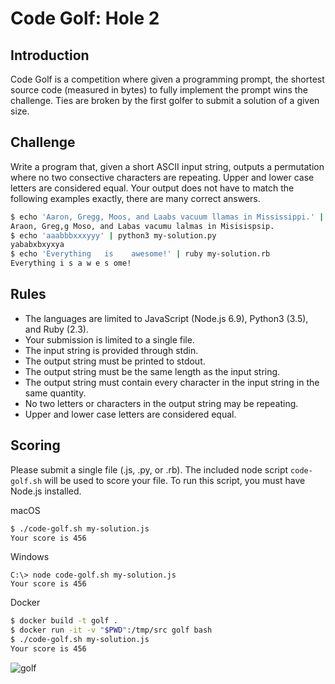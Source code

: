 Code Golf: Hole 2
===========================

## Introduction

Code Golf is a competition where given a programming prompt, the shortest source code (measured in bytes) to fully implement the prompt wins the challenge. Ties are broken by the first golfer to submit a solution of a given size.

## Challenge

Write a program that, given a short ASCII input string, outputs a permutation where no two consective characters are repeating. Upper and lower case letters are considered equal. Your output does not have to match the following examples exactly, there are many correct answers.

```bash
$ echo 'Aaron, Gregg, Moos, and Laabs vacuum llamas in Mississippi.' | node my-solution.js
Araon, Greg,g Moso, and Labas vacumu lalmas in Misisispsip.
$ echo 'aaabbbxxxyyy' | python3 my-solution.py
yababxbxyxya
$ echo 'Everything   is    awesome!' | ruby my-solution.rb
Everything i s a w e s ome!
```

## Rules

* The languages are limited to JavaScript (Node.js 6.9), Python3 (3.5), and Ruby (2.3).
* Your submission is limited to a single file.
* The input string is provided through stdin.
* The output string must be printed to stdout.
* The output string must be the same length as the input string.
* The output string must contain every character in the input string in the same quantity.
* No two letters or characters in the output string may be repeating.
* Upper and lower case letters are considered equal.

## Scoring

Please submit a single file (.js, .py, or .rb). The included node script `code-golf.sh` will be used to score your file. To run this script, you must have Node.js installed.

macOS
```bash
$ ./code-golf.sh my-solution.js
Your score is 456
```

Windows
```
C:\> node code-golf.sh my-solution.js
Your score is 456
```

Docker
```bash
$ docker build -t golf .
$ docker run -it -v "$PWD":/tmp/src golf bash
$ ./code-golf.sh my-solution.js
Your score is 456
```

![golf](https://media.giphy.com/media/t01OCfo66twSQ/giphy.gif)
